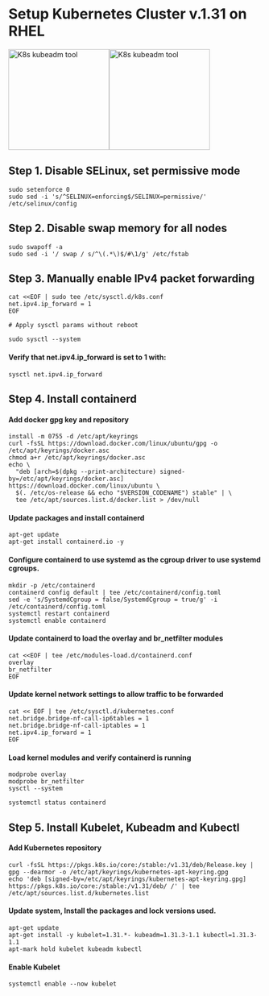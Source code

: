 # Setup Kubernetes Cluster v.1.31 on RHEL
<img src="https://cdn.worldvectorlogo.com/logos/red-hat.svg" alt="K8s kubeadm tool" height="200"><img src="https://kubernetes.io/images/kubeadm-stacked-color.png" alt="K8s kubeadm tool" height="200">

## Step 1. Disable SELinux, set permissive mode
  ```
  sudo setenforce 0
  sudo sed -i 's/^SELINUX=enforcing$/SELINUX=permissive/' /etc/selinux/config
  ```

## Step 2. Disable swap memory for all nodes
  ```
  sudo swapoff -a
  sudo sed -i '/ swap / s/^\(.*\)$/#\1/g' /etc/fstab
  ```

## Step 3. Manually enable IPv4 packet forwarding

```
cat <<EOF | sudo tee /etc/sysctl.d/k8s.conf
net.ipv4.ip_forward = 1
EOF

# Apply sysctl params without reboot

sudo sysctl --system
```

<h4>Verify that net.ipv4.ip_forward is set to 1 with:</h4>

```
sysctl net.ipv4.ip_forward
```


## Step 4. Install containerd 
<h4>Add docker gpg key and repository</h4>

```
install -m 0755 -d /etc/apt/keyrings
curl -fsSL https://download.docker.com/linux/ubuntu/gpg -o /etc/apt/keyrings/docker.asc
chmod a+r /etc/apt/keyrings/docker.asc
echo \
  "deb [arch=$(dpkg --print-architecture) signed-by=/etc/apt/keyrings/docker.asc] https://download.docker.com/linux/ubuntu \
  $(. /etc/os-release && echo "$VERSION_CODENAME") stable" | \
  tee /etc/apt/sources.list.d/docker.list > /dev/null
```
<h4>Update packages and install containerd</h4>

```
apt-get update
apt-get install containerd.io -y
```
<h4>Configure containerd to use systemd as the cgroup driver to use systemd cgroups.</h4>

```
mkdir -p /etc/containerd
containerd config default | tee /etc/containerd/config.toml
sed -e 's/SystemdCgroup = false/SystemdCgroup = true/g' -i /etc/containerd/config.toml
systemctl restart containerd
systemctl enable containerd
```

<h4>Update containerd to load the overlay and br_netfilter modules</h4>

```
cat <<EOF | tee /etc/modules-load.d/containerd.conf
overlay
br_netfilter
EOF
```

<h4>Update kernel network settings to allow traffic to be forwarded</h4>

```
cat << EOF | tee /etc/sysctl.d/kubernetes.conf
net.bridge.bridge-nf-call-ip6tables = 1
net.bridge.bridge-nf-call-iptables = 1
net.ipv4.ip_forward = 1
EOF
```

<h4>Load kernel modules and verify containerd is running</h4>

```
modprobe overlay
modprobe br_netfilter
sysctl --system
```
```
systemctl status containerd
```

## Step 5.  Install Kubelet, Kubeadm and Kubectl
<h4>Add Kubernetes repository</h4>

```
curl -fsSL https://pkgs.k8s.io/core:/stable:/v1.31/deb/Release.key | gpg --dearmor -o /etc/apt/keyrings/kubernetes-apt-keyring.gpg
echo 'deb [signed-by=/etc/apt/keyrings/kubernetes-apt-keyring.gpg] https://pkgs.k8s.io/core:/stable:/v1.31/deb/ /' | tee /etc/apt/sources.list.d/kubernetes.list
```

<h4>Update system, Install the packages and lock versions used. </h4>

```
apt-get update
apt-get install -y kubelet=1.31.*- kubeadm=1.31.3-1.1 kubectl=1.31.3-1.1
apt-mark hold kubelet kubeadm kubectl
```
<h4>Enable Kubelet</h4>

```
systemctl enable --now kubelet
```

